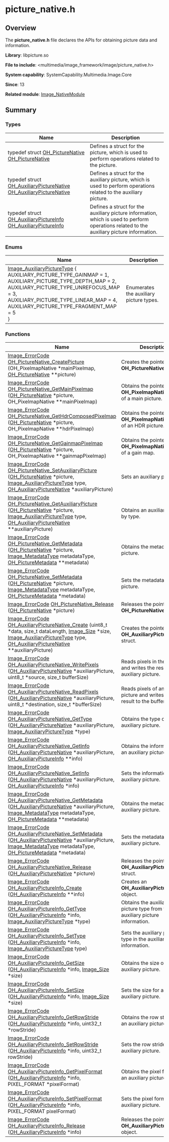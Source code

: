 # picture_native.h


## Overview

The **picture_native.h** file declares the APIs for obtaining picture data and information.

**Library**: libpicture.so

**File to include**: &lt;multimedia/image_framework/image/picture_native.h&gt;

**System capability**: SystemCapability.Multimedia.Image.Core

**Since**: 13

**Related module**: [Image_NativeModule](_image___native_module.md)


## Summary


### Types

| Name| Description| 
| -------- | -------- |
| typedef struct [OH_PictureNative](_image___native_module.md#oh_picturenative) [OH_PictureNative](_image___native_module.md#oh_picturenative) | Defines a struct for the picture, which is used to perform operations related to the picture.| 
| typedef struct [OH_AuxiliaryPictureNative](_image___native_module.md#oh_auxiliarypicturenative) [OH_AuxiliaryPictureNative](_image___native_module.md#oh_auxiliarypicturenative) | Defines a struct for the auxiliary picture, which is used to perform operations related to the auxiliary picture.| 
| typedef struct [OH_AuxiliaryPictureInfo](_image___native_module.md#oh_auxiliarypictureinfo) [OH_AuxiliaryPictureInfo](_image___native_module.md#oh_auxiliarypictureinfo) | Defines a struct for the auxiliary picture information, which is used to perform operations related to the auxiliary picture information.| 


### Enums

| Name| Description| 
| -------- | -------- |
| [Image_AuxiliaryPictureType](_image___native_module.md#image_auxiliarypicturetype) {<br>AUXILIARY_PICTURE_TYPE_GAINMAP = 1,<br>AUXILIARY_PICTURE_TYPE_DEPTH_MAP = 2,<br>AUXILIARY_PICTURE_TYPE_UNREFOCUS_MAP = 3,<br>AUXILIARY_PICTURE_TYPE_LINEAR_MAP = 4,<br>AUXILIARY_PICTURE_TYPE_FRAGMENT_MAP = 5<br>} | Enumerates the auxiliary picture types.| 


### Functions

| Name| Description| 
| -------- | -------- |
| [Image_ErrorCode](_image___native_module.md#image_errorcode) [OH_PictureNative_CreatePicture](_image___native_module.md#oh_picturenative_createpicture) (OH_PixelmapNative \*mainPixelmap, [OH_PictureNative](_image___native_module.md#oh_picturenative) \*\*picture) | Creates the pointer to an **OH_PictureNative** struct.| 
| [Image_ErrorCode](_image___native_module.md#image_errorcode) [OH_PictureNative_GetMainPixelmap](_image___native_module.md#oh_picturenative_getmainpixelmap) ([OH_PictureNative](_image___native_module.md#oh_picturenative) \*picture, OH_PixelmapNative \*\*mainPixelmap) | Obtains the pointer to the **OH_PixelmapNative** object of a main picture.| 
| [Image_ErrorCode](_image___native_module.md#image_errorcode) [OH_PictureNative_GetHdrComposedPixelmap](_image___native_module.md#oh_picturenative_gethdrcomposedpixelmap) ([OH_PictureNative](_image___native_module.md#oh_picturenative) \*picture, OH_PixelmapNative \*\*hdrPixelmap) | Obtains the pointer to the **OH_PixelmapNative** object of an HDR picture.| 
| [Image_ErrorCode](_image___native_module.md#image_errorcode) [OH_PictureNative_GetGainmapPixelmap](_image___native_module.md#oh_picturenative_getgainmappixelmap) ([OH_PictureNative](_image___native_module.md#oh_picturenative) \*picture, OH_PixelmapNative \*\*gainmapPixelmap) | Obtains the pointer to the **OH_PixelmapNative** object of a gain map.| 
| [Image_ErrorCode](_image___native_module.md#image_errorcode) [OH_PictureNative_SetAuxiliaryPicture](_image___native_module.md#oh_picturenative_setauxiliarypicture) ([OH_PictureNative](_image___native_module.md#oh_picturenative) \*picture, [Image_AuxiliaryPictureType](_image___native_module.md#image_auxiliarypicturetype) type, [OH_AuxiliaryPictureNative](_image___native_module.md#oh_auxiliarypicturenative) \*auxiliaryPicture) | Sets an auxiliary picture.| 
| [Image_ErrorCode](_image___native_module.md#image_errorcode) [OH_PictureNative_GetAuxiliaryPicture](_image___native_module.md#oh_picturenative_getauxiliarypicture) ([OH_PictureNative](_image___native_module.md#oh_picturenative) \*picture, [Image_AuxiliaryPictureType](_image___native_module.md#image_auxiliarypicturetype) type, [OH_AuxiliaryPictureNative](_image___native_module.md#oh_auxiliarypicturenative) \*\*auxiliaryPicture) | Obtains an auxiliary picture by type.| 
| [Image_ErrorCode](_image___native_module.md#image_errorcode) [OH_PictureNative_GetMetadata](_image___native_module.md#oh_picturenative_getmetadata) ([OH_PictureNative](_image___native_module.md#oh_picturenative) \*picture, [Image_MetadataType](_image___native_module.md#image_metadatatype) metadataType, [OH_PictureMetadata](_image___native_module.md#oh_picturemetadata) \*\*metadata) | Obtains the metadata of a picture.| 
| [Image_ErrorCode](_image___native_module.md#image_errorcode) [OH_PictureNative_SetMetadata](_image___native_module.md#oh_picturenative_setmetadata) ([OH_PictureNative](_image___native_module.md#oh_picturenative) \*picture, [Image_MetadataType](_image___native_module.md#image_metadatatype) metadataType, [OH_PictureMetadata](_image___native_module.md#oh_picturemetadata) \*metadata) | Sets the metadata for a picture.| 
| [Image_ErrorCode](_image___native_module.md#image_errorcode) [OH_PictureNative_Release](_image___native_module.md#oh_picturenative_release) ([OH_PictureNative](_image___native_module.md#oh_picturenative) \*picture) | Releases the pointer to an **OH_PictureNative** struct.| 
| [Image_ErrorCode](_image___native_module.md#image_errorcode) [OH_AuxiliaryPictureNative_Create](_image___native_module.md#oh_auxiliarypicturenative_create) (uint8_t \*data, size_t dataLength, [Image_Size](_image___size.md) \*size, [Image_AuxiliaryPictureType](_image___native_module.md#image_auxiliarypicturetype) type, [OH_AuxiliaryPictureNative](_image___native_module.md#oh_auxiliarypicturenative) \*\*auxiliaryPicture) | Creates the pointer to an **OH_AuxiliaryPictureNative** struct.| 
| [Image_ErrorCode](_image___native_module.md#image_errorcode) [OH_AuxiliaryPictureNative_WritePixels](_image___native_module.md#oh_auxiliarypicturenative_writepixels) ([OH_AuxiliaryPictureNative](_image___native_module.md#oh_auxiliarypicturenative) \*auxiliaryPicture, uint8_t \*source, size_t bufferSize) | Reads pixels in the buffer and writes the result to an auxiliary picture.| 
| [Image_ErrorCode](_image___native_module.md#image_errorcode) [OH_AuxiliaryPictureNative_ReadPixels](_image___native_module.md#oh_auxiliarypicturenative_readpixels) ([OH_AuxiliaryPictureNative](_image___native_module.md#oh_auxiliarypicturenative) \*auxiliaryPicture, uint8_t \*destination, size_t \*bufferSize) | Reads pixels of an auxiliary picture and writes the result to the buffer.| 
| [Image_ErrorCode](_image___native_module.md#image_errorcode) [OH_AuxiliaryPictureNative_GetType](_image___native_module.md#oh_auxiliarypicturenative_gettype) ([OH_AuxiliaryPictureNative](_image___native_module.md#oh_auxiliarypicturenative) \*auxiliaryPicture, [Image_AuxiliaryPictureType](_image___native_module.md#image_auxiliarypicturetype) \*type) | Obtains the type of an auxiliary picture.| 
| [Image_ErrorCode](_image___native_module.md#image_errorcode) [OH_AuxiliaryPictureNative_GetInfo](_image___native_module.md#oh_auxiliarypicturenative_getinfo) ([OH_AuxiliaryPictureNative](_image___native_module.md#oh_auxiliarypicturenative) \*auxiliaryPicture, [OH_AuxiliaryPictureInfo](_image___native_module.md#oh_auxiliarypictureinfo) \*\*info) | Obtains the information of an auxiliary picture.| 
| [Image_ErrorCode](_image___native_module.md#image_errorcode) [OH_AuxiliaryPictureNative_SetInfo](_image___native_module.md#oh_auxiliarypicturenative_setinfo) ([OH_AuxiliaryPictureNative](_image___native_module.md#oh_auxiliarypicturenative) \*auxiliaryPicture, [OH_AuxiliaryPictureInfo](_image___native_module.md#oh_auxiliarypictureinfo) \*info) | Sets the information for an auxiliary picture.| 
| [Image_ErrorCode](_image___native_module.md#image_errorcode) [OH_AuxiliaryPictureNative_GetMetadata](_image___native_module.md#oh_auxiliarypicturenative_getmetadata) ([OH_AuxiliaryPictureNative](_image___native_module.md#oh_auxiliarypicturenative) \*auxiliaryPicture, [Image_MetadataType](_image___native_module.md#image_metadatatype) metadataType, [OH_PictureMetadata](_image___native_module.md#oh_picturemetadata) \*\*metadata) | Obtains the metadata of an auxiliary picture.| 
| [Image_ErrorCode](_image___native_module.md#image_errorcode) [OH_AuxiliaryPictureNative_SetMetadata](_image___native_module.md#oh_auxiliarypicturenative_setmetadata) ([OH_AuxiliaryPictureNative](_image___native_module.md#oh_auxiliarypicturenative) \*auxiliaryPicture, [Image_MetadataType](_image___native_module.md#image_metadatatype) metadataType, [OH_PictureMetadata](_image___native_module.md#oh_picturemetadata) \*metadata) | Sets the metadata for an auxiliary picture.| 
| [Image_ErrorCode](_image___native_module.md#image_errorcode) [OH_AuxiliaryPictureNative_Release](_image___native_module.md#oh_auxiliarypicturenative_release) ([OH_AuxiliaryPictureNative](_image___native_module.md#oh_auxiliarypicturenative) \*picture) | Releases the pointer to an **OH_AuxiliaryPictureNative** struct.| 
| [Image_ErrorCode](_image___native_module.md#image_errorcode) [OH_AuxiliaryPictureInfo_Create](_image___native_module.md#oh_auxiliarypictureinfo_create) ([OH_AuxiliaryPictureInfo](_image___native_module.md#oh_auxiliarypictureinfo) \*\*info) | Creates an **OH_AuxiliaryPictureInfo** object.| 
| [Image_ErrorCode](_image___native_module.md#image_errorcode) [OH_AuxiliaryPictureInfo_GetType](_image___native_module.md#oh_auxiliarypictureinfo_gettype) ([OH_AuxiliaryPictureInfo](_image___native_module.md#oh_auxiliarypictureinfo) \*info, [Image_AuxiliaryPictureType](_image___native_module.md#image_auxiliarypicturetype) \*type) | Obtains the auxiliary picture type from the auxiliary picture information.| 
| [Image_ErrorCode](_image___native_module.md#image_errorcode) [OH_AuxiliaryPictureInfo_SetType](_image___native_module.md#oh_auxiliarypictureinfo_settype) ([OH_AuxiliaryPictureInfo](_image___native_module.md#oh_auxiliarypictureinfo) \*info, [Image_AuxiliaryPictureType](_image___native_module.md#image_auxiliarypicturetype) type) | Sets the auxiliary picture type in the auxiliary picture information.| 
| [Image_ErrorCode](_image___native_module.md#image_errorcode) [OH_AuxiliaryPictureInfo_GetSize](_image___native_module.md#oh_auxiliarypictureinfo_getsize) ([OH_AuxiliaryPictureInfo](_image___native_module.md#oh_auxiliarypictureinfo) \*info, [Image_Size](_image___size.md) \*size) | Obtains the size of an auxiliary picture.| 
| [Image_ErrorCode](_image___native_module.md#image_errorcode) [OH_AuxiliaryPictureInfo_SetSize](_image___native_module.md#oh_auxiliarypictureinfo_setsize) ([OH_AuxiliaryPictureInfo](_image___native_module.md#oh_auxiliarypictureinfo) \*info, [Image_Size](_image___size.md) \*size) | Sets the size for an auxiliary picture.| 
| [Image_ErrorCode](_image___native_module.md#image_errorcode) [OH_AuxiliaryPictureInfo_GetRowStride](_image___native_module.md#oh_auxiliarypictureinfo_getrowstride) ([OH_AuxiliaryPictureInfo](_image___native_module.md#oh_auxiliarypictureinfo) \*info, uint32_t \*rowStride) | Obtains the row stride of an auxiliary picture.| 
| [Image_ErrorCode](_image___native_module.md#image_errorcode) [OH_AuxiliaryPictureInfo_SetRowStride](_image___native_module.md#oh_auxiliarypictureinfo_setrowstride) ([OH_AuxiliaryPictureInfo](_image___native_module.md#oh_auxiliarypictureinfo) \*info, uint32_t rowStride) | Sets the row stride for an auxiliary picture.| 
| [Image_ErrorCode](_image___native_module.md#image_errorcode) [OH_AuxiliaryPictureInfo_GetPixelFormat](_image___native_module.md#oh_auxiliarypictureinfo_getpixelformat) ([OH_AuxiliaryPictureInfo](_image___native_module.md#oh_auxiliarypictureinfo) \*info, PIXEL_FORMAT \*pixelFormat) | Obtains the pixel format of an auxiliary picture.| 
| [Image_ErrorCode](_image___native_module.md#image_errorcode) [OH_AuxiliaryPictureInfo_SetPixelFormat](_image___native_module.md#oh_auxiliarypictureinfo_setpixelformat) ([OH_AuxiliaryPictureInfo](_image___native_module.md#oh_auxiliarypictureinfo) \*info, PIXEL_FORMAT pixelFormat) | Sets the pixel format for an auxiliary picture.| 
| [Image_ErrorCode](_image___native_module.md#image_errorcode) [OH_AuxiliaryPictureInfo_Release](_image___native_module.md#oh_auxiliarypictureinfo_release) ([OH_AuxiliaryPictureInfo](_image___native_module.md#oh_auxiliarypictureinfo) \*info) | Releases the pointer to an **OH_AuxiliaryPictureInfo** object.| 
